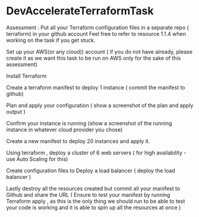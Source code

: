# DevAccelerateTerraformTask

 Assessment :
Put all your Terraform configuration files  in a separate repo ( terraform) in your github account  Feel free to refer to resource 1.1.4 when working on the task if you get stuck.

Set up your AWS(or any cloud)) account ( if you do not have already, please  create it as we want this task to be run on AWS only for the sake of this assessment)

Install Terraform 

Create a terraform manifest to deploy 1 instance ( commit the manifest to github)

Plan and apply your configuration ( show a screenshot of the plan and apply  output )

Confirm your instance is running (show a screenshot of the running instance in whatever cloud provider you chose)

Create a new manifest to deploy 20 instances and apply it.

Using terraform , deploy a cluster of 6 web servers ( for high availability - use Auto Scaling for this)

Create configuration files to Deploy a load balancer ( deploy the load balancer )

Lastly destroy all the resources created but commit all your manifest to Github and share the URL ( Ensure to test your manifest by running Terraform apply  , as this is the only thing we should run to be able to test your code is working and it is able to spin up all the resources at once )
